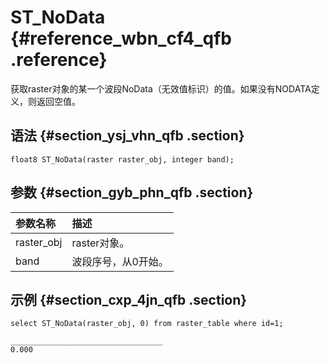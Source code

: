 # ST\_NoData {#reference_wbn_cf4_qfb .reference}

获取raster对象的某一个波段NoData（无效值标识）的值。如果没有NODATA定义，则返回空值。

## 语法 {#section_ysj_vhn_qfb .section}

```
float8 ST_NoData(raster raster_obj, integer band);
```

## 参数 {#section_gyb_phn_qfb .section}

|参数名称|描述|
|:---|:-|
|raster\_obj|raster对象。|
|band|波段序号，从0开始。|

## 示例 {#section_cxp_4jn_qfb .section}

```
select ST_NoData(raster_obj, 0) from raster_table where id=1;

__________________________________
0.000
```

